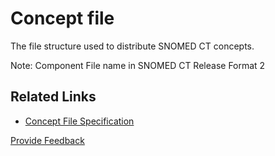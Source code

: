 # Concept file

The file structure used to distribute SNOMED CT concepts.

Note: Component File name in SNOMED CT Release Format 2

## Related Links

* [Concept File Specification](<../../../4 component-release-files-specification/4.2 file-format-specifications/4.2.1-concept-file-specification.md>)






<a href="https://docs.google.com/forms/d/e/1FAIpQLScTmbZIf0UEQwYDkY27EEWBkaiYkHSbR0_9DmFrMLXoQLyL7Q/viewform?usp=pp_url&entry.1767247133=Release+File+Specification&entry.670899847=Concept%20file" class="button primary">Provide Feedback</a>
